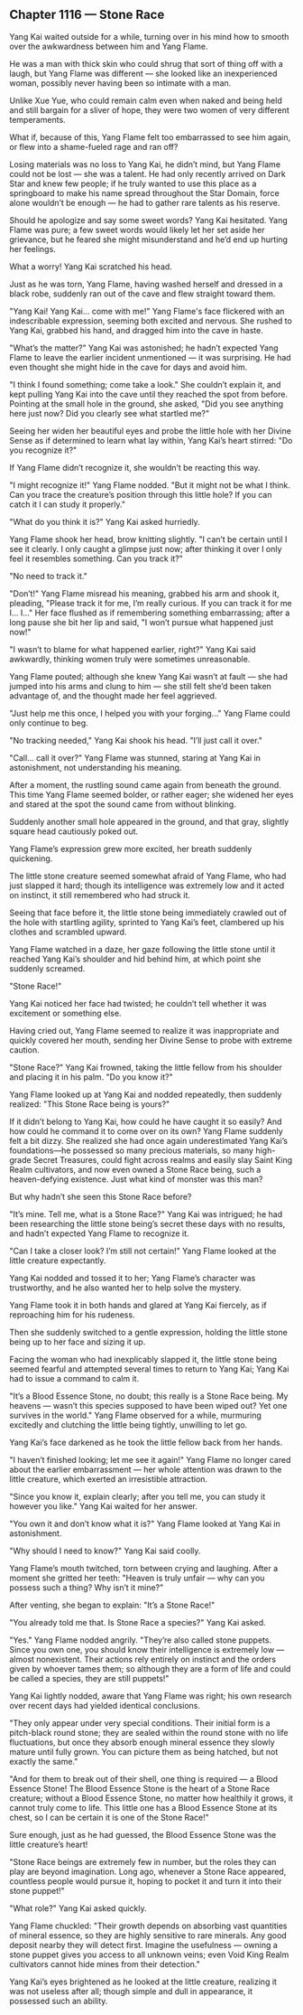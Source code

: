 ## Chapter 1116 — Stone Race

Yang Kai waited outside for a while, turning over in his mind how to smooth over the awkwardness between him and Yang Flame.

He was a man with thick skin who could shrug that sort of thing off with a laugh, but Yang Flame was different — she looked like an inexperienced woman, possibly never having been so intimate with a man.

Unlike Xue Yue, who could remain calm even when naked and being held and still bargain for a sliver of hope, they were two women of very different temperaments.

What if, because of this, Yang Flame felt too embarrassed to see him again, or flew into a shame-fueled rage and ran off?

Losing materials was no loss to Yang Kai, he didn’t mind, but Yang Flame could not be lost — she was a talent. He had only recently arrived on Dark Star and knew few people; if he truly wanted to use this place as a springboard to make his name spread throughout the Star Domain, force alone wouldn’t be enough — he had to gather rare talents as his reserve.

Should he apologize and say some sweet words? Yang Kai hesitated. Yang Flame was pure; a few sweet words would likely let her set aside her grievance, but he feared she might misunderstand and he’d end up hurting her feelings.

What a worry! Yang Kai scratched his head.

Just as he was torn, Yang Flame, having washed herself and dressed in a black robe, suddenly ran out of the cave and flew straight toward them.

"Yang Kai! Yang Kai... come with me!" Yang Flame's face flickered with an indescribable expression, seeming both excited and nervous. She rushed to Yang Kai, grabbed his hand, and dragged him into the cave in haste.

"What’s the matter?" Yang Kai was astonished; he hadn’t expected Yang Flame to leave the earlier incident unmentioned — it was surprising. He had even thought she might hide in the cave for days and avoid him.

"I think I found something; come take a look." She couldn’t explain it, and kept pulling Yang Kai into the cave until they reached the spot from before. Pointing at the small hole in the ground, she asked, "Did you see anything here just now? Did you clearly see what startled me?"

Seeing her widen her beautiful eyes and probe the little hole with her Divine Sense as if determined to learn what lay within, Yang Kai’s heart stirred: "Do you recognize it?"

If Yang Flame didn’t recognize it, she wouldn’t be reacting this way.

"I might recognize it!" Yang Flame nodded. "But it might not be what I think. Can you trace the creature’s position through this little hole? If you can catch it I can study it properly."

"What do you think it is?" Yang Kai asked hurriedly.

Yang Flame shook her head, brow knitting slightly. "I can’t be certain until I see it clearly. I only caught a glimpse just now; after thinking it over I only feel it resembles something. Can you track it?"

"No need to track it."

"Don’t!" Yang Flame misread his meaning, grabbed his arm and shook it, pleading, "Please track it for me, I’m really curious. If you can track it for me I... I..." Her face flushed as if remembering something embarrassing; after a long pause she bit her lip and said, "I won’t pursue what happened just now!"

"I wasn’t to blame for what happened earlier, right?" Yang Kai said awkwardly, thinking women truly were sometimes unreasonable.

Yang Flame pouted; although she knew Yang Kai wasn’t at fault — she had jumped into his arms and clung to him — she still felt she’d been taken advantage of, and the thought made her feel aggrieved.

"Just help me this once, I helped you with your forging..." Yang Flame could only continue to beg.

"No tracking needed," Yang Kai shook his head. "I’ll just call it over."

"Call... call it over?" Yang Flame was stunned, staring at Yang Kai in astonishment, not understanding his meaning.

After a moment, the rustling sound came again from beneath the ground. This time Yang Flame seemed bolder, or rather eager; she widened her eyes and stared at the spot the sound came from without blinking.

Suddenly another small hole appeared in the ground, and that gray, slightly square head cautiously poked out.

Yang Flame’s expression grew more excited, her breath suddenly quickening.

The little stone creature seemed somewhat afraid of Yang Flame, who had just slapped it hard; though its intelligence was extremely low and it acted on instinct, it still remembered who had struck it.

Seeing that face before it, the little stone being immediately crawled out of the hole with startling agility, sprinted to Yang Kai’s feet, clambered up his clothes and scrambled upward.

Yang Flame watched in a daze, her gaze following the little stone until it reached Yang Kai’s shoulder and hid behind him, at which point she suddenly screamed.

"Stone Race!"

Yang Kai noticed her face had twisted; he couldn’t tell whether it was excitement or something else.

Having cried out, Yang Flame seemed to realize it was inappropriate and quickly covered her mouth, sending her Divine Sense to probe with extreme caution.

"Stone Race?" Yang Kai frowned, taking the little fellow from his shoulder and placing it in his palm. "Do you know it?"

Yang Flame looked up at Yang Kai and nodded repeatedly, then suddenly realized: "This Stone Race being is yours?"

If it didn’t belong to Yang Kai, how could he have caught it so easily? And how could he command it to come over on its own?
Yang Flame suddenly felt a bit dizzy. She realized she had once again underestimated Yang Kai’s foundations—he possessed so many precious materials, so many high-grade Secret Treasures, could fight across realms and easily slay Saint King Realm cultivators, and now even owned a Stone Race being, such a heaven-defying existence. Just what kind of monster was this man?

But why hadn’t she seen this Stone Race before?

"It’s mine. Tell me, what is a Stone Race?" Yang Kai was intrigued; he had been researching the little stone being’s secret these days with no results, and hadn’t expected Yang Flame to recognize it.

"Can I take a closer look? I’m still not certain!" Yang Flame looked at the little creature expectantly.

Yang Kai nodded and tossed it to her; Yang Flame’s character was trustworthy, and he also wanted her to help solve the mystery.

Yang Flame took it in both hands and glared at Yang Kai fiercely, as if reproaching him for his rudeness.

Then she suddenly switched to a gentle expression, holding the little stone being up to her face and sizing it up.

Facing the woman who had inexplicably slapped it, the little stone being seemed fearful and attempted several times to return to Yang Kai; Yang Kai had to issue a command to calm it.

"It’s a Blood Essence Stone, no doubt; this really is a Stone Race being. My heavens — wasn’t this species supposed to have been wiped out? Yet one survives in the world." Yang Flame observed for a while, murmuring excitedly and clutching the little being tightly, unwilling to let go.

Yang Kai’s face darkened as he took the little fellow back from her hands.

"I haven’t finished looking; let me see it again!" Yang Flame no longer cared about the earlier embarrassment — her whole attention was drawn to the little creature, which exerted an irresistible attraction.

"Since you know it, explain clearly; after you tell me, you can study it however you like." Yang Kai waited for her answer.

"You own it and don’t know what it is?" Yang Flame looked at Yang Kai in astonishment.

"Why should I need to know?" Yang Kai said coolly.

Yang Flame’s mouth twitched, torn between crying and laughing. After a moment she gritted her teeth: "Heaven is truly unfair — why can you possess such a thing? Why isn’t it mine?"

After venting, she began to explain: "It’s a Stone Race!"

"You already told me that. Is Stone Race a species?" Yang Kai asked.

"Yes." Yang Flame nodded angrily. "They’re also called stone puppets. Since you own one, you should know their intelligence is extremely low — almost nonexistent. Their actions rely entirely on instinct and the orders given by whoever tames them; so although they are a form of life and could be called a species, they are still puppets!"

Yang Kai lightly nodded, aware that Yang Flame was right; his own research over recent days had yielded identical conclusions.

"They only appear under very special conditions. Their initial form is a pitch-black round stone; they are sealed within the round stone with no life fluctuations, but once they absorb enough mineral essence they slowly mature until fully grown. You can picture them as being hatched, but not exactly the same."

"And for them to break out of their shell, one thing is required — a Blood Essence Stone! The Blood Essence Stone is the heart of a Stone Race creature; without a Blood Essence Stone, no matter how healthily it grows, it cannot truly come to life. This little one has a Blood Essence Stone at its chest, so I can be certain it is one of the Stone Race!"

Sure enough, just as he had guessed, the Blood Essence Stone was the little creature’s heart!

"Stone Race beings are extremely few in number, but the roles they can play are beyond imagination. Long ago, whenever a Stone Race appeared, countless people would pursue it, hoping to pocket it and turn it into their stone puppet!"

"What role?" Yang Kai asked quickly.

Yang Flame chuckled: "Their growth depends on absorbing vast quantities of mineral essence, so they are highly sensitive to rare minerals. Any good deposit nearby they will detect first. Imagine the usefulness — owning a stone puppet gives you access to all unknown veins; even Void King Realm cultivators cannot hide mines from their detection."

Yang Kai’s eyes brightened as he looked at the little creature, realizing it was not useless after all; though simple and dull in appearance, it possessed such an ability.